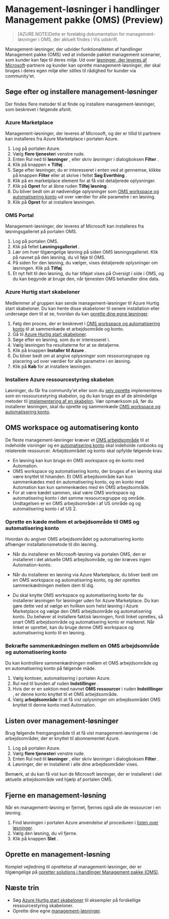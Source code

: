 <properties
   pageTitle="Løsninger i handlinger Management-pakken (OMS) | Microsoft Azure"
   description="Løsninger, der udvider funktionaliteten af handlinger Management pakke (OMS) ved at indsende pakket management scenarier, som kunder kan føje til deres OMS arbejdsområde.  I denne artikel indeholder oplysninger om hvordan tilpassede løsninger, der er oprettet af kunder og partnere."
   services="operations-management-suite"
   documentationCenter=""
   authors="bwren"
   manager="jwhit"
   editor="tysonn" />
<tags
   ms.service="operations-management-suite"
   ms.devlang="na"
   ms.topic="article"
   ms.tgt_pltfrm="na"
   ms.workload="infrastructure-services"
   ms.date="10/17/2016"
   ms.author="bwren" />

# <a name="management-solutions-in-operations-management-suite-oms-preview"></a>Management-løsninger i handlinger Management pakke (OMS) (Preview)

>[AZURE.NOTE]Dette er foreløbig dokumentation for management-løsninger i OMS, der aktuelt findes i Vis udskrift.    

Management-løsninger, der udvider funktionaliteten af handlinger Management pakke (OMS) ved at indsende pakket management scenarier, som kunder kan føje til deres miljø.  Ud over [løsninger, der leveres af Microsoft](../log-analytics/log-analytics-add-solutions.md)-partnere og kunder kan oprette management-løsninger, der skal bruges i deres egen miljø eller stilles til rådighed for kunder via community'et.

## <a name="finding-and-installing-management-solutions"></a>Søge efter og installere management-løsninger
Der findes flere metoder til at finde og installere management-løsninger, som beskrevet i følgende afsnit.

### <a name="azure-marketplace"></a>Azure Marketplace
Management-løsninger, der leveres af Microsoft, og der er tillid til partnere kan installeres fra Azure Marketplace i portalen Azure.

1. Log på portalen Azure.
2. Vælg **flere tjenester**i venstre rude.
3. Enten Rul ned til **løsninger** , eller skriv *løsninger* i dialogboksen **Filter** .
4. Klik på knappen **+ Tilføj** .
5. Søge efter løsninger, du er interesseret i enten ved at gennemse, klikke på knappen **Filter** eller at skrive i feltet **Søg Everthing** .
6. Klik på en marketplace element for at få vist detaljerede oplysninger.
4. Klik på **Opret** for at åbne ruden **Tilføj løsning** .
5. Du bliver bedt om at nødvendige oplysninger som [OMS workspace og automatisering konto](#oms-workspace-and-automation-account) ud over værdier for alle parametre i en løsning.
6. Klik på **Opret** for at installere løsningen.

### <a name="oms-portal"></a>OMS Portal
Management-løsninger, der leveres af Microsoft kan installeres fra løsningsgalleriet på portalen OMS.

1. Log på portalen OMS.
2. Klik på feltet **Løsningsgalleriet** .
2. Lær om hver tilgængelige løsning på siden OMS løsningsgalleriet. Klik på navnet på den løsning, du vil føje til OMS.
3. På siden for den løsning, du vælger, vises detaljerede oplysninger om løsningen. Klik på **Tilføj**.
4. Et nyt felt til den løsning, du har tilføjet vises på Oversigt i side i OMS, og du kan begynde at bruge den, når tjenesten OMS behandler dine data.

### <a name="azure-quickstart-templates"></a>Azure Hurtig start skabeloner
Medlemmer af gruppen kan sende management-løsninger til Azure Hurtig start skabeloner.  Du kan hente disse skabeloner til senere installation eller undersøge dem til at se, hvordan du kan [oprette dine egne løsninger](#creating-a-solution).

1. Følg den proces, der er beskrevet i [OMS workspace og automatisering konto](#oms-workspace-and-automation-account) til at sammenkæde et arbejdsområde og konto.
2. Gå til [Azure Hurtig start skabeloner](https://azure.microsoft.com/documentation/templates/).  
3. Søge efter en løsning, som du er interesseret i.
4. Vælg løsningen fra resultaterne for at se detaljerne.
5. Klik på knappen **Installer til Azure** .
6. Du bliver bedt om at angive oplysninger som ressourcegruppe og placering ud over værdier for alle parametre i en løsning.
7. Klik på **Køb** for at installere løsningen.

### <a name="deploy-azure-resource-manager-template"></a>Installere Azure ressourcestyring skabelon
Løsninger, du får fra community'et eller som du [selv oprette](#creating-a-solution) implementeres som en ressourcestyring skabelon, og du kan bruge en af de almindelige metoder til [implementering af en skabelon](../resource-group-template-deploy-portal.md).  Vær opmærksom på, før du installerer løsningen, skal du oprette og sammenkæde [OMS workspace og automatisering konto](#oms-workspace-and-automation-account).

## <a name="oms-workspace-and-automation-account"></a>OMS workspace og automatisering konto
De fleste management-løsninger kræver et [OMS arbejdsområde](../log-analytics/log-analytics-manage-access.md) til at indeholde visninger og en [automatisering konto](../automation/automation-security-overview.md#automation-account-overview) skal indeholde runbooks og relaterede ressourcer. Arbejdsområdet og konto skal opfylde følgende krav.

- En løsning kan kun bruge én OMS workspace og én konto med Automation.  
- OMS workspace og automatisering konto, der bruges af en løsning skal være knyttet til hinanden. Et OMS arbejdsområde kan kun sammenkædes med én automatisering konto, og en konto med Automation kan kun sammenkædes med én OMS arbejdsområde.
- For at være kædet sammen, skal være OMS workspace og automatisering konto i det samme ressourcegruppe og område.  Undtagelsen er en OMS arbejdsområde i af US område og og automatisering konto i af US 2.

### <a name="creating-a-link-between-an-oms-workspace-and-automation-account"></a>Oprette en kæde mellem et arbejdsområde til OMS og automatisering konto
Hvordan du angiver OMS arbejdsområdet og automatisering konto afhænger installationsmetode til din løsning.

- Når du installerer en Microsoft-løsning via portalen OMS, den er installeret i det aktuelle OMS arbejdsområde, og der kræves ingen Automation-konto.

- Når du installerer en løsning via Azure Marketplace, du bliver bedt om en OMS workspace og automatisering konto, og der oprettes sammenkædningen mellem dem til dig.  

- Du skal knytte OMS workspace og automatisering konto før du installerer løsningen for løsninger uden for Azure Marketplace.  Du kan gøre dette ved at vælge en hvilken som helst løsning i Azure Marketplace og vælge den OMS arbejdsområde og automatisering konto.  Du behøver at installere faktisk løsningen, fordi linket oprettes, så snart OMS arbejdsområde og automatisering konto er markeret.  Når linket er oprettet, kan du bruge denne OMS workspace og automatisering konto til en løsning. 

### <a name="verifying-the-link-between-an-oms-workspace-and-automation-account"></a>Bekræfte sammenkædningen mellem en OMS arbejdsområde og automatisering konto
Du kan kontrollere sammenkædningen mellem et OMS arbejdsområde og en automatisering konto på følgende måde.

1. Vælg kontoen, automatisering i portalen Azure.
2. Rul ned til bunden af ruden **Indstillinger** .
3. Hvis der er en sektion med navnet **OMS ressourcer** i ruden **Indstillinger** , er denne konto knyttet til et OMS arbejdsområde.
4. Vælg **arbejdsområde** til at få vist oplysninger om arbejdsområdet OMS knyttet til denne konto med Automation.


## <a name="listing-management-solutions"></a>Listen over management-løsninger
Brug følgende fremgangsmåde til at få vist management-løsningerne i de arbejdsområder, der er knyttet til abonnementet Azure.

1. Log på portalen Azure.
2. Vælg **flere tjenester**i venstre rude.
3. Enten Rul ned til **løsninger** , eller skriv *løsninger* i dialogboksen **Filter** .
4. Løsninger, der er installeret i alle dine arbejdsområder vises.

Bemærk, at du kan få vist kun de Microsoft løsninger, der er installeret i det aktuelle arbejdsområde ved hjælp af portalen OMS.

## <a name="removing-a-management-solution"></a>Fjerne en management-løsning
Når en management-løsning er fjernet, fjernes også alle de ressourcer i en løsning.  

1. Find løsningen i portalen Azure anvendelse af proceduren i [listen over løsninger](#listing-solutions).
2. Vælg den løsning, du vil fjerne.
3. Klik på knappen **Slet** .

## <a name="creating-a-management-solution"></a>Oprette en management-løsning
Komplet vejledning til oprettelse af management-løsninger, der er tilgængelige på [opretter solutions i handlinger Management pakke (OMS)](operations-management-suite-solutions-creating.md). 


## <a name="next-steps"></a>Næste trin

- Søg [Azure Hurtig start skabeloner](https://azure.microsoft.com/documentation/templates) til eksempler på forskellige ressourcestyring skabeloner.
- Oprette dine egne [management-løsninger](operations-management-suite-solutions-creating.md).
 